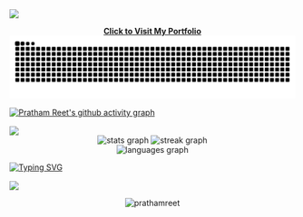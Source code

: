 ﻿﻿<img src="https://capsule-render.vercel.app/api?type=soft&color=gradient&height=10&section=header" width="1080" align="center"/>

<div align="center">
  <a href="https://prathamreet.netlify.app" target="_blank">
    <strong>Click to Visit My Portfolio</strong>
  </a>
</div>

<!-- <img src="./assets/snakedark.svg" alt="Snake animation" width="1000"  />    -->
<img alt="snake eating my contributions" src="https://raw.githubusercontent.com/prathamreet/prathamreet/output/github-contribution-grid-snake-dark.svg" />

[![Pratham Reet's github activity graph](https://github-readme-activity-graph.vercel.app/graph?username=prathamreet&custom_title=‎&hide_border=true&theme=github-compact)](https://github.com/prathamreet/github-readme-activity-graph)

<img src="https://capsule-render.vercel.app/api?type=soft&color=gradient&height=10&section=header" width="1080" align="center"/>

<div align="center">
  <img src="https://github-readme-stats.vercel.app/api?username=prathamreet&hide_title=false&hide_rank=false&show_icons=true&include_all_commits=true&count_private=true&disable_animations=false&theme=merko&locale=en&hide_border=false&order=1&custom_title=Statistics" height="150" alt="stats graph"  />
  <img src="https://streak-stats.demolab.com?user=prathamreet&locale=en&mode=daily&theme=merko&hide_border=false&border_radius=5&date_format=j M[ Y]&order=3" height="150" alt="streak graph"  />
</div>

<div align="center">
  <img src="https://github-readme-stats.vercel.app/api/top-langs?username=prathamreet&locale=en&hide_title=false&layout=compact&card_width=320&langs_count=5&theme=merko&hide_border=false&order=2" height="150" alt="languages graph"  />
</div>

[![Typing SVG](https://readme-typing-svg.demolab.com?font=Fira+Code&weight=500&size=22&duration=4000&pause=500&color=CBF711&center=true&vCenter=true&width=1000&lines=I+use+Arch+btw)](https://git.io/typing-svg)

<img src="https://capsule-render.vercel.app/api?type=soft&color=gradient&height=10&section=footer" width="1080" align="center"/>

<p align="center"> <img src="https://komarev.com/ghpvc/?username=prathamreet&label=Profile%20views&color=0e75b6&style=flat" alt="prathamreet" /> </p>

